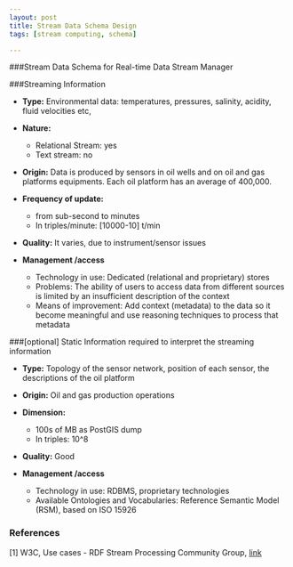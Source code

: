 ```yaml
---
layout: post
title: Stream Data Schema Design
tags: [stream computing, schema]

---
```

###Stream Data Schema for Real-time Data Stream Manager

###Streaming Information

   * **Type:** Environmental data: temperatures, pressures, salinity, acidity, fluid velocities etc,


   * **Nature:**
      * Relational Stream: yes
      * Text stream: no


   * **Origin:** Data is produced by sensors in oil wells and on oil and gas platforms equipments. Each oil platform has an average of 400,000.


   * **Frequency of update:**
      * from sub-second to minutes
      * In triples/minute: [10000-10] t/min
      
   * **Quality:** It varies, due to instrument/sensor issues


   * **Management /access**
      * Technology in use: Dedicated (relational and proprietary) stores
      * Problems: The ability of users to access data from different sources is limited by an insufficient description of the context
      * Means of improvement: Add context (metadata) to the data so it become meaningful and use reasoning techniques to process that metadata

###[optional] Static Information required to interpret the streaming information

   * **Type:** Topology of the sensor network, position of each sensor, the descriptions of the oil platform


   * **Origin:** Oil and gas production operations


   * **Dimension:**
      * 100s of MB as PostGIS dump
      * In triples: 10^8
      
   * **Quality:** Good


   * **Management /access**
      * Technology in use: RDBMS, proprietary technologies
      * Available Ontologies and Vocabularies: Reference Semantic Model (RSM), based on ISO 15926


### References
[1] W3C, Use cases - RDF Stream Processing Community Group, [link](http://www.w3.org/community/rsp/wiki/Use_cases)
